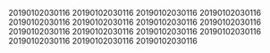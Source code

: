 20190102030116
20190102030116
20190102030116
20190102030116
20190102030116
20190102030116
20190102030116
20190102030116
20190102030116
20190102030116
20190102030116
20190102030116
20190102030116
20190102030116
20190102030116
